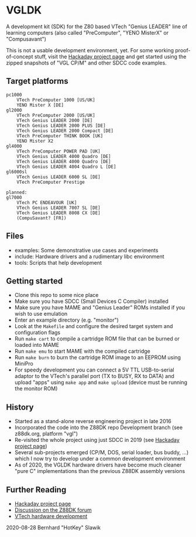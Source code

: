 # VGLDK
A development kit (SDK) for the Z80 based VTech "Genius LEADER" line of learning computers (also called "PreComputer", "YENO MisterX" or "Compusavant")

This is not a usable development environment, yet. For some working proof-of-concept stuff, visit the [Hackaday project page](https://hackaday.io/project/166921-v-tech-genius-leader-precomputer-hacking) and get started using the zipped snapshots of "VGL CP/M" and other SDCC code examples.


## Target platforms
	pc1000
		VTech PreComputer 1000 [US/UK]
		YENO Mister X [DE]
	gl2000
		VTech PreComputer 2000 [US/UK]
		VTech Genius LEADER 2000 [DE]
		VTech Genius LEADER 2000 PLUS [DE]
		VTech Genius LEADER 2000 Compact [DE]
		VTech PreComputer THINK BOOK [UK]
		YENO Mister X2
	gl4000
		VTech PreComputer POWER PAD [UK]
		VTech Genius LEADER 4000 Quadro [DE]
		VTech Genius LEADER 4000 Quadro [DE]
		VTech Genius LEADER 4004 Quadro L [DE]
	gl6000sl
		VTech Genius LEADER 6000 SL [DE]
		VTech PreComputer Prestige
	
	planned:
	gl7000
		VTech PC ENDEAVOUR [UK]
		VTech Genius LEADER 7007 SL [DE]
		VTech Genius LEADER 8008 CX [DE]
		(CompuSavant? [FR])

## Files
* examples: Some demonstrative use cases and experiments
* include: Hardware drivers and a rudimentary libc environment
* tools: Scripts that help development

## Getting started
* Clone this repo to some nice place
* Make sure you have SDCC (Small Devices C Compiler) installed
* Make sure you have MAME and "Genius Leader" ROMs installed if you wish to use emulation
* Enter an example directory (e.g. "monitor")
* Look at the `Makefile` and configure the desired target system and configuration flags
* Run `make cart` to compile a cartridge ROM file that can be burned or loaded into MAME
* Run `make emu` to start MAME with the compiled cartridge
* Run `make burn` to burn the cartridge ROM image to an EEPROM using MiniPro
* For speedy development you can connect a 5V TTL USB-to-serial adaptor to the VTech's parallel port (TX to BUSY, RX to DATA) and upload "apps" using `make app` and `make upload` (device must be running the monitor ROM)

## History
* Started as a stand-alone reverse engineering project in late 2016
* Incorporated the code into the Z88DK repo Development branch (see z88dk.org, platform "vgl")
* Re-visited the whole project using just SDCC in 2019 (see [Hackaday project page](https://hackaday.io/project/166921-v-tech-genius-leader-precomputer-hacking))
* Several sub-projects emerged (CP/M, DOS, serial loader, bus buddy, ...) which I now try to develop under a common development environment
* As of 2020, the VGLDK hardware drivers have become much cleaner "pure C" implementations than the previous Z88DK assembly versions

## Further Reading
* [Hackaday project page](https://hackaday.io/project/166921-v-tech-genius-leader-precomputer-hacking)
* [Discussion on the Z88DK forum](https://www.z88dk.org/forum/viewtopic.php?id=10055)
* [VTech hardware development](https://www.thingiverse.com/thing:3108809)

2020-08-28 Bernhard "HotKey" Slawik